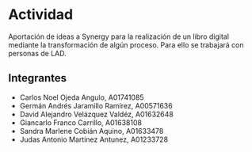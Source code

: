 # Actividad
Aportación de ideas a Synergy para la realización de un libro digital mediante la transformación de algún proceso. Para ello se trabajará con personas de LAD.

## Integrantes
  - Carlos Noel Ojeda Angulo, A01741085
  - Germán Andrés Jaramillo Ramírez, A00571636
  - David Alejandro Velázquez Valdéz, A01632648
  - Giancarlo Franco Carrillo, A01638108
  - Sandra Marlene Cobián Aquino, A01633478
  - Judas Antonio Martinez Antunez, A01233728
